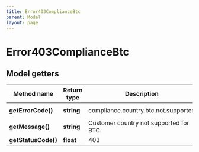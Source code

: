 ```yaml
---
title: Error403ComplianceBtc
parent: Model
layout: page
---
```


# Error403ComplianceBtc

## Model getters

Method name | Return type | Description | Notes
------------ | ------------- | ------------- | -------------
**getErrorCode()** | **string** | compliance.country.btc.not.supported | ex.: `compliance.country.btc.not.supported`
**getMessage()** | **string** | Customer country not supported for BTC. | ex.: `Customer country not supported for BTC.`
**getStatusCode()** | **float** | 403 | ex.: `403`

